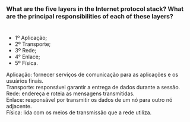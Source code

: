 ### What are the five layers in the Internet protocol stack? What are the principal responsibilities of each of these layers?

#
- 1º Aplicação; 
- 2º Transporte;
- 3º Rede;
- 4° Enlace;
- 5º Física.

Aplicação: fornecer serviços de comunicação para as aplicações e os usuários finais. <br/>
Transporte: responsável garantir a entrega de dados durante a sessão. <br/>
Rede: endereça e roteia as mensagens transmitidas. <br/>
Enlace: responsável por transmitir os dados de um nó para outro nó adjacente. <br/>
Física: lida com os meios de transmissão que a rede utiliza.